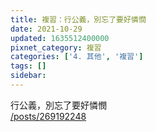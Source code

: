 ```yaml
---
title: 複習：行公義，別忘了要好憐憫
date: 2021-10-29
updated: 1635512400000
pixnet_category: 複習
categories: ['4. 其他', '複習']
tags: []
sidebar: 
---
```


<div>行公義，別忘了要好憐憫</div>
<div><a href="/posts/269192248" target="_blank">/posts/269192248</a></div>
